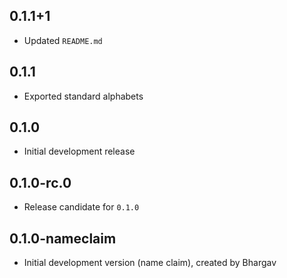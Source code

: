 ## 0.1.1+1

- Updated `README.md`

## 0.1.1

- Exported standard alphabets

## 0.1.0

- Initial development release

## 0.1.0-rc.0

- Release candidate for `0.1.0`

## 0.1.0-nameclaim

- Initial development version (name claim), created by Bhargav
